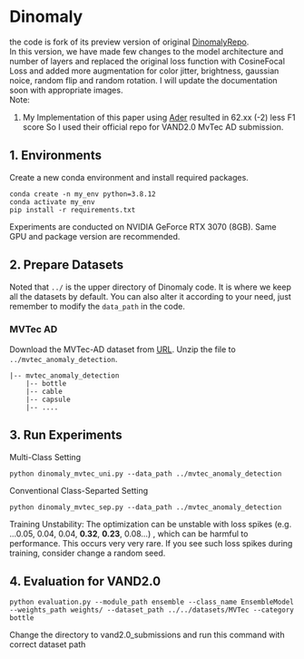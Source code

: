 # Dinomaly

the code is fork of its preview version of original [DinomalyRepo](https://github.com/guojiajeremy/Dinomaly). 
 <br>
In this version, we have made few changes to the model architecture and number of layers and replaced the original loss function with CosineFocal Loss and added more augmentation for color jitter, brightness, gaussian noice, random flip and random rotation. I will update the documentation soon with appropriate images.
<br>
Note: 
1. My Implementation of this paper using  [Ader](https://github.com/zhangzjn/ader) resulted in 62.xx (-2) less F1 score So I used their official repo for VAND2.0 MvTec AD submission.



## 1. Environments

Create a new conda environment and install required packages.

```
conda create -n my_env python=3.8.12
conda activate my_env
pip install -r requirements.txt
```
Experiments are conducted on NVIDIA GeForce RTX 3070 (8GB). Same GPU and package version are recommended. 

## 2. Prepare Datasets
Noted that `../` is the upper directory of Dinomaly code. It is where we keep all the datasets by default.
You can also alter it according to your need, just remember to modify the `data_path` in the code. 

### MVTec AD

Download the MVTec-AD dataset from [URL](https://www.mvtec.com/company/research/datasets/mvtec-ad).
Unzip the file to `../mvtec_anomaly_detection`.
```
|-- mvtec_anomaly_detection
    |-- bottle
    |-- cable
    |-- capsule
    |-- ....
```


## 3. Run Experiments
Multi-Class Setting
```
python dinomaly_mvtec_uni.py --data_path ../mvtec_anomaly_detection
```


Conventional Class-Separted Setting
```
python dinomaly_mvtec_sep.py --data_path ../mvtec_anomaly_detection
```


Training Unstability: The optimization can be unstable with loss spikes (e.g. ...0.05, 0.04, 0.04, **0.32**, **0.23**, 0.08...)
, which can be harmful to performance. This occurs very very rare. If you see such loss spikes during training, consider change a random seed.

## 4. Evaluation for VAND2.0
```
python evaluation.py --module_path ensemble --class_name EnsembleModel --weights_path weights/ --dataset_path ../../datasets/MVTec --category bottle
```
Change the directory to vand2.0_submissions and run this command with correct dataset path
